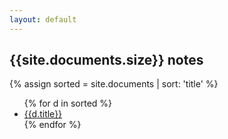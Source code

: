 ```yaml
---
layout: default
---
```


<article>

<h2>{{site.documents.size}} notes</h2>

{% assign sorted = site.documents | sort: 'title' %}

<ul>
{% for d in sorted %}

<li>
<a href="{{d.url}}">{{d.title}}</a>
</li>
{% endfor %}
</ul>
</article>